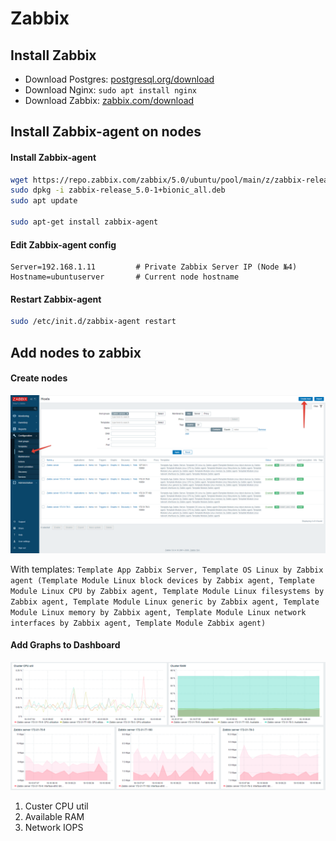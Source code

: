 # Zabbix

## Install Zabbix

+ Download Postgres: [postgresql.org/download](https://www.postgresql.org/download/linux/ubuntu/)
+ Download Nginx: `sudo apt install nginx`
+ Download Zabbix: [zabbix.com/download](https://www.zabbix.com/download?zabbix=5.0&os_distribution=ubuntu&os_version=18.04_bionic&db=postgresql&ws=nginx)

## Install Zabbix-agent on nodes

#### Install Zabbix-agent
```bash
wget https://repo.zabbix.com/zabbix/5.0/ubuntu/pool/main/z/zabbix-release/zabbix-release_5.0-1+bionic_all.deb
sudo dpkg -i zabbix-release_5.0-1+bionic_all.deb
sudo apt update

sudo apt-get install zabbix-agent
```

#### Edit Zabbix-agent config
```text
Server=192.168.1.11         # Private Zabbix Server IP (Node №4) 
Hostname=ubuntuserver       # Current node hostname
```
#### Restart Zabbix-agent
```bash
sudo /etc/init.d/zabbix-agent restart
```

## Add nodes to zabbix

#### Create nodes 
![](images/1.png)

With templates:
`
Template App Zabbix Server, Template OS Linux by Zabbix agent (Template Module Linux block devices by Zabbix agent, Template Module Linux CPU by Zabbix agent, Template Module Linux filesystems by Zabbix agent, Template Module Linux generic by Zabbix agent, Template Module Linux memory by Zabbix agent, Template Module Linux network interfaces by Zabbix agent, Template Module Zabbix agent)
`

#### Add Graphs to Dashboard
![](images/2.png)
1. Custer CPU util
1. Available RAM
1. Network IOPS








